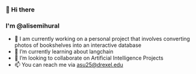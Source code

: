 ### 👋 Hi there 
### I'm @alisemihural

- 🔭 I am currently working on a personal project that involves converting photos of bookshelves into an interactive database
- 🌱 I’m currently learning about langchain
- 👯 I’m looking to collaborate on Artificial Intelligence Projects
- 📫 You can reach me via asu25@drexel.edu

<!--
**alisemihural/alisemihural** is a ✨ _special_ ✨ repository because its `README.md` (this file) appears on your GitHub profile.

Here are some ideas to get you started:

- 🔭 I’m currently working on ...
- 🌱 I’m currently learning ...
- 👯 I’m looking to collaborate on ...
- 🤔 I’m looking for help with ...
- 💬 Ask me about ...
- 📫 How to reach me: ...
- 😄 Pronouns: ...
- ⚡ Fun fact: ...
-->
